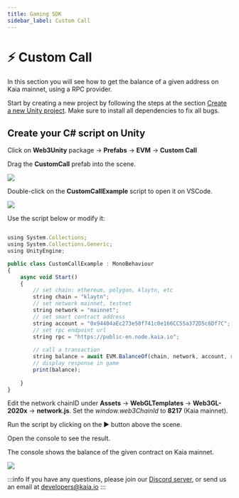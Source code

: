 ```yaml
---
title: Gaming SDK
sidebar_label: Custom Call
---
```


# ⚡ Custom Call <a id="Custom Call"></a>

In this section you will see how to get the balance of a given address on Kaia mainnet, using a RPC provider.

Start by creating a new project by following the steps at the section [Create a new Unity project](./create-a-new-unity-project.md). Make sure to install all dependencies to fix all bugs.

## Create your C# script on Unity <a id="Create your C# script on Unity"></a>

Click on **Web3Unity** package → **Prefabs** → **EVM** → **Custom Call**

Drag the **CustomCall** prefab into the scene.

![](/images/chainsafe/9_custom_callprefab.png)

Double-click on the **CustomCallExample** script to open it on VSCode.

![](/images/chainsafe/10_custom_callExample.png)

Use the script below or modify it:

```javascript

using System.Collections;
using System.Collections.Generic;
using UnityEngine;

public class CustomCallExample : MonoBehaviour
{
    async void Start()
    {
        // set chain: ethereum, polygon, klaytn, etc
        string chain = "klaytn";
        // set network mainnet, testnet
        string network = "mainnet"; 
        // set smart contract address
        string account = "0x94404aEc273e50f741c0e166CC55a372D5c6Df7C";
        // set rpc endpoint url
        string rpc = "https://public-en.node.kaia.io";
        
        // call a transaction
        string balance = await EVM.BalanceOf(chain, network, account, rpc);
        // display response in game
        print(balance);      
       
    }
}

```

Edit the network chainID under **Assets** → **WebGLTemplates** → **Web3GL-2020x** → **network.js**. Set the *window.web3ChainId* to **8217** (Kaia mainnet).

Run the script by clicking on the ▶️ button above the scene.

Open the console to see the result.

The console shows the balance of the given contract on Kaia mainnet.

![](/images/chainsafe/11_edit-networkjs.png)


:::info
If you have any questions, please join our [Discord server](https://discord.gg/kaiachain), or send us an email at developers@kaia.io
:::